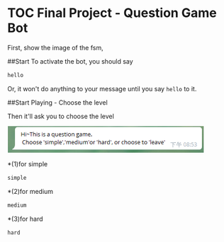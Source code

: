 # TOC Final Project - Question Game Bot

First, show the image of the fsm,

##Start
To activate the bot, you should say 

```sh
hello
```
Or, it won't do anything to your message until you say `hello` to it.

##Start Playing - Choose the level

Then it'll ask you to choose the level

![start](./img/start.png)

*(1)for simple 

```sh
simple
```

*(2)for medium

```sh
medium
```

*(3)for hard
```sh
hard
```


